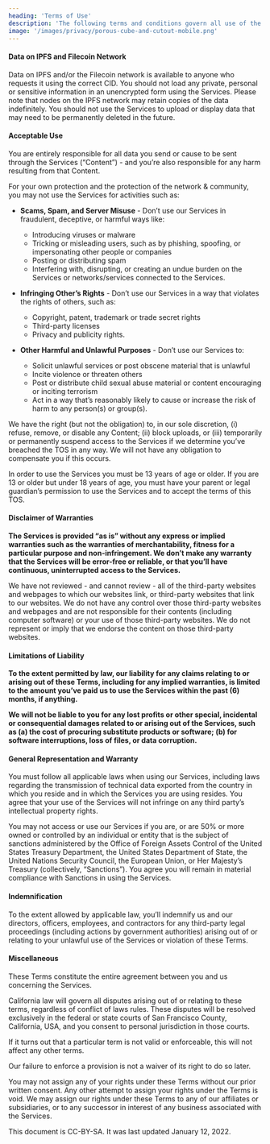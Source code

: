 ```yaml
---
heading: 'Terms of Use'
description: 'The following terms and conditions govern all use of the openpanda.io website (the “Website”) and all content, software and products available at or through the Website, including the OpenPanda platform allowing discovery and exploration of open-access datasets stored on the Filecoin network (collectively, the “Services”).<br><br>Please read these terms carefully. If you don’t agree to all of these terms and conditions (“Terms” or “TOS”), you are prohibited from using or accessing this Website or using the Services.<br><br>Protocol Labs, Inc. (“we,” “us”) may make changes to these Terms from time to time. Your continued use of or access to the Website or the Services following the posting of any changes to the Terms constitutes acceptance of those changes. If you don’t agree to these revisions, you should stop using the Website and Services.'
image: '/images/privacy/porous-cube-and-cutout-mobile.png'
---
```


#### Data on IPFS and Filecoin Network

Data on IPFS and/or the Filecoin network is available to anyone who requests it using the correct CID. You should not load any private, personal or sensitive information in an unencrypted form using the Services. Please note that nodes on the IPFS network may retain copies of the data indefinitely. You should not use the Services to upload or display data that may need to be permanently deleted in the future.

#### Acceptable Use

You are entirely responsible for all data you send or cause to be sent through the Services (“Content”) - and you’re also responsible for any harm resulting from that Content.

For your own protection and the protection of the network & community, you may not use the Services for activities such as:

- **Scams, Spam, and Server Misuse** - Don’t use our Services in fraudulent, deceptive, or harmful ways like:
  - Introducing viruses or malware
  - Tricking or misleading users, such as by phishing, spoofing, or impersonating other people or companies
  - Posting or distributing spam
  - Interfering with, disrupting, or creating an undue burden on the Services or networks/services connected to the Services.

- **Infringing Other’s Rights** - Don’t use our Services in a way that violates the rights of others, such as:
  - Copyright, patent, trademark or trade secret rights
  - Third-party licenses
  - Privacy and publicity rights.

- **Other Harmful and Unlawful Purposes** - Don’t use our Services to:
  - Solicit unlawful services or post obscene material that is unlawful
  - Incite violence or threaten others
  - Post or distribute child sexual abuse material or content encouraging or inciting terrorism
  - Act in a way that’s reasonably likely to cause or increase the risk of harm to any person(s) or group(s).

We have the right (but not the obligation) to, in our sole discretion, (i) refuse, remove, or disable any Content; (ii) block uploads, or (iii) temporarily or permanently suspend access to the Services if we determine you’ve breached the TOS in any way. We will not have any obligation to compensate you if this occurs.

In order to use the Services you must be 13 years of age or older. If you are 13 or older but under 18 years of age, you must have your parent or legal guardian’s permission to use the Services and to accept the terms of this TOS.

#### Disclaimer of Warranties

**The Services is provided “as is” without any express or implied warranties such as the warranties of merchantability, fitness for a particular purpose and non-infringement. We don’t make any warranty that the Services will be error-free or reliable, or that you’ll have continuous, uninterrupted access to the Services.**

We have not reviewed - and cannot review - all of the third-party websites and webpages to which our websites link, or third-party websites that link to our websites. We do not have any control over those third-party websites and webpages and are not responsible for their contents (including computer software) or your use of those third-party websites. We do not represent or imply that we endorse the content on those third-party websites.

#### Limitations of Liability

**To the extent permitted by law, our liability for any claims relating to or arising out of these Terms, including for any implied warranties, is limited to the amount you’ve paid us to use the Services within the past (6) months, if anything.**

**We will not be liable to you for any lost profits or other special, incidental or consequential damages related to or arising out of the Services, such as (a) the cost of procuring substitute products or software; (b) for software interruptions, loss of files, or data corruption.**

#### General Representation and Warranty

You must follow all applicable laws when using our Services, including laws regarding the transmission of technical data exported from the country in which you reside and in which the Services you are using resides. You agree that your use of the Services will not infringe on any third party’s intellectual property rights.

You may not access or use our Services if you are, or are 50% or more owned or controlled by an individual or entity that is the subject of sanctions administered by the Office of Foreign Assets Control of the United States Treasury Department, the United States Department of State, the United Nations Security Council, the European Union, or Her Majesty’s Treasury (collectively, “Sanctions”). You agree you will remain in material compliance with Sanctions in using the Services.

#### Indemnification

To the extent allowed by applicable law, you’ll indemnify us and our directors, officers, employees, and contractors for any third-party legal proceedings (including actions by government authorities) arising out of or relating to your unlawful use of the Services or violation of these Terms.

#### Miscellaneous

These Terms constitute the entire agreement between you and us concerning the Services.

California law will govern all disputes arising out of or relating to these terms, regardless of conflict of laws rules. These disputes will be resolved exclusively in the federal or state courts of San Francisco County, California, USA, and you consent to personal jurisdiction in those courts.

If it turns out that a particular term is not valid or enforceable, this will not affect any other terms.

Our failure to enforce a provision is not a waiver of its right to do so later.

You may not assign any of your rights under these Terms without our prior written consent. Any other attempt to assign your rights under the Terms is void. We may assign our rights under these Terms to any of our affiliates or subsidiaries, or to any successor in interest of any business associated with the Services.

This document is CC-BY-SA. It was last updated January 12, 2022.
